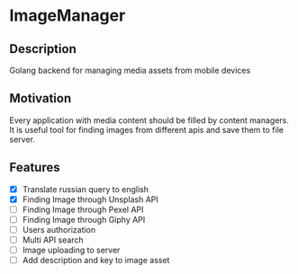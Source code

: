 # ImageManager

## Description

Golang backend for managing media assets from mobile devices

## Motivation

Every application with media content should be filled by content managers. It is useful tool for finding images from different apis and save them
to file server.

## Features

- [x] Translate russian query to english
- [x] Finding Image through Unsplash API
- [ ] Finding Image through Pexel API
- [ ] Finding Image through Giphy API
- [ ] Users authorization
- [ ] Multi API search
- [ ] Image uploading to server
- [ ] Add description and key to image asset
